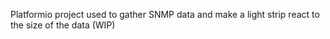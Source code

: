 Platformio project used to gather SNMP data and make a light strip react to the size of the data (WIP)
